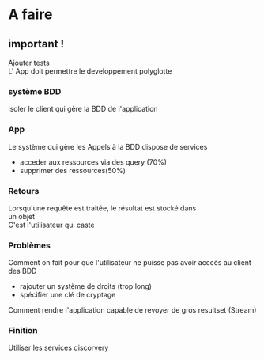 # A faire


## important !
Ajouter tests  
L' App doit permettre le developpement polyglotte  

### système BDD
isoler le client qui gère la BDD de l'application  

### App
Le système qui gère les Appels à la BDD dispose de services  
 - acceder aux ressources via des query (70%)
 - supprimer des ressources(50%)  

### Retours
Lorsqu'une requête est traitée, le résultat est stocké dans  
un objet  
C'est l'utilisateur qui caste  

### Problèmes
Comment on fait pour que l'utilisateur ne puisse pas avoir acccès au client des BDD
 - rajouter un système de droits (trop long)
 - spécifier une clé de cryptage  

Comment rendre l'application capable de revoyer de gros resultset (Stream)

### Finition
Utiliser les services discorvery
